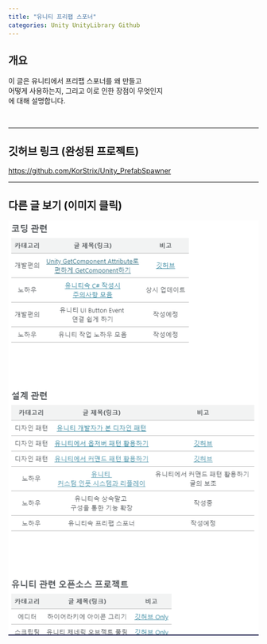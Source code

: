 ```yaml
---
title: "유니티 프리팹 스포너"
categories: Unity UnityLibrary Github
---
```


## 개요
이 글은 유니티에서 프리팹 스포너를 왜 만들고 <br>
어떻게 사용하는지, 그리고 이로 인한 장점이 무엇인지 <br>
에 대해 설명합니다. <br>

<br>


---
## 깃허브 링크 (완성된 프로젝트)

https://github.com/KorStrix/Unity_PrefabSpawner

---
## 다른 글 보기 (이미지 클릭)
[![](https://github.com/KorStrix/korstrix.github.io/blob/master/_images/Index_Preview.png?raw=true)](https://korstrix.github.io/index/Index/)
